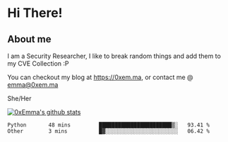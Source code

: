 # Hi There!

## About me
I am a Security Researcher, I like to break random things and add them to my CVE Collection :P 

You can checkout my blog at https://0xem.ma, or contact me @ [emma@0xem.ma](mailto:emma@0xem.ma)

She/Her

[![0xEmma's github stats](https://github-readme-stats.vercel.app/api?username=0xEmma&count_private=true&show_icons=true&theme=dark)](https://github.com/0xEmma)
<!--START_SECTION:waka-->
```text
Python       48 mins         ███████████████████████▒░   93.41 % 
Other        3 mins          █▓░░░░░░░░░░░░░░░░░░░░░░░   06.42 % 
```
<!--END_SECTION:waka-->

